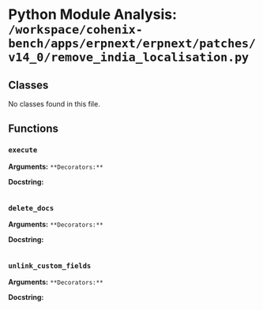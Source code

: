 # Python Module Analysis: `/workspace/cohenix-bench/apps/erpnext/erpnext/patches/v14_0/remove_india_localisation.py`

## Classes

No classes found in this file.


## Functions

### `execute`
**Arguments:** ``
**Decorators:** ``

**Docstring:**
```

```
### `delete_docs`
**Arguments:** ``
**Decorators:** ``

**Docstring:**
```

```
### `unlink_custom_fields`
**Arguments:** ``
**Decorators:** ``

**Docstring:**
```

```

